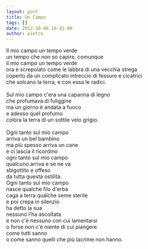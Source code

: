 ```yaml
---
layout: post
title: Un Campo
tags: []
date: 2012-10-06 16:41:00
author: pietro
---
```

Il mio campo un tempo verde<br/>un tempo che non so capire, comunque<br/>il mio campo un tempo verde<br/>ora è screpolato come le labbra di una vecchia strega<br/>coperto da un complicato intreccio di fessure e cicatrici<br/>che solcano la terra, e con essa le radici.<br/><br/>Sul mio campo c'era una capanna di legno<br/>che profumava di fuliggine<br/>ma un giorno è andata a fuoco<br/>e adesso quel profumo<br/>colora la terra di un sottile velo grigio.<br/><br/>Ogni tanto sul mio campo<br/>arriva un bel bambino<br/>ma più spesso arriva un cane<br/>e ci lascia il ricordino<br/>ogni tanto sul mio campo<br/>qualcuno arriva e se ne va<br/>sbigottito e offeso<br/>da tutta questa ostilità.<br/>Ogni tanto sul mio campo<br/>nasce qualche filo d'erba<br/>caga a terra qualche seme sterile<br/>e poi crepa in silenzio<br/>ha detto la sua<br/>nessuno l'ha ascoltata<br/>e non c'è nessuno con cui lamentarsi<br/>o forse non c'è niente di cui piangere<br/>come tutti sanno<br/>o come sanno quelli che più lacrime non hanno.
